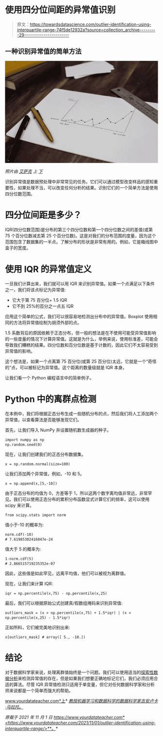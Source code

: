 # 使用四分位间距的异常值识别

> 原文：<https://towardsdatascience.com/outlier-identification-using-interquartile-range-74f5de12932a?source=collection_archive---------29----------------------->

## 一种识别异常值的简单方法

![](img/7aa50dbefb43638d68fc2fbd78e1486f.png)

*照片由* [*艾萨克*](https://unsplash.com/@isaacmsmith?utm_source=unsplash&utm_medium=referral&utm_content=creditCopyText) *上* [*下*](https://unsplash.com/s/photos/chart?utm_source=unsplash&utm_medium=referral&utm_content=creditCopyText)

识别异常值是数据预处理中非常常见的任务。它们可以通过模型改变样品的感知重要性，如果处理不当，可以改变任何分析的结果。识别它们的一个简单方法是使用四分位数范围。

# 四分位间距是多少？

IQR(四分位数范围)是分布的第三个四分位数和第一个四分位数之间的差值(或第 75 个百分位数减去第 25 个百分位数)。这是对我们的分布范围的度量，因为这个范围包含了数据集的一半点。了解分布的形状是非常有用的。例如，它是箱线图中盒子的宽度。

# 使用 IQR 的异常值定义

一旦我们计算出来，我们就可以用 IQR 来识别异常值。如果一个点满足以下条件之一，我们将该点标记为异常值:

*   它大于第 75 百分位+ 1.5 IQR
*   它不到 25%的百分之一点五 IQR

应用这个简单的公式，我们可以很容易地检测出分布中的异常值。Boxplot 使用相同的方法将异常值绘制为胡须外部的点。

1.5 系数背后的原因依赖于正态分布，但一般的想法是在不使用可能受异常值影响的一些度量的情况下计算异常值。这就是为什么，举例来说，使用标准差，可能会导致我们糟糕的结果。四分位数和百分位数是基于计数的，因此它们不太容易受到异常值的影响。

这个想法是，如果一个点离第 75 百分位(或第 25 百分位)太远，它就是一个“奇怪的”点，可以被标记为异常值。这个距离的数量级就是 IQR 本身。

让我们看一个 Python 编程语言中的简单例子。

# Python 中的离群点检测

在本例中，我们将根据正态分布生成一些随机分布的点，然后我们将人工添加两个异常值，以查看算法是否能够发现它们。

首先，让我们导入 NumPy 并设置随机数生成器的种子。

```
import numpy as np 
np.random.seed(0)
```

现在，让我们创建我们的正态分布数据集。

```
x = np.random.normal(size=100)
```

让我们添加两个异常值，例如，-10 和 5。

```
x = np.append(x,[5,-10])
```

由于正态分布的均值为 0，方差等于 1，所以这两个数字离均值非常远，非常罕见。我们可以使用正态分布的累积分布函数显式计算它们的频率，这可以使用 scipy 来计算。

```
from scipy.stats import norm
```

值小于-10 的概率为:

```
norm.cdf(-10) 
# 7.61985302416047e-24
```

值大于 5 的概率为:

```
1-norm.cdf(5) 
# 2.866515719235352e-07
```

因此，这些值是如此罕见，远离平均值，他们可以被视为离群值。

现在，让我们来计算 IQR:

```
iqr = np.percentile(x,75) - np.percentile(x,25)
```

最后，我们可以根据原始公式创建真/假数组掩码来识别异常值:

```
outliers_mask = (x > np.percentile(x,75) + 1.5*iqr) | (x < np.percentile(x,25) - 1.5*iqr)
```

正如所料，它们被完美地识别出来:

```
x[outliers_mask] # array([ 5., -10.])
```

# 结论

对于数据科学家来说，处理离群值始终是一个问题。我们可以使用适当的[探索性数据分析](https://www.yourdatateacher.com/exploratory-data-analysis-in-python-free-online-course/)来检测异常值的存在，但是如果我们想要正确地标记它们，我们必须应用合适的算法。尽管 IQR 异常值检测只适用于单变量，但它对任何数据科学家和分析师来说都是一个简单而强大的帮助。

www.yourdatateacher.com*上* [*教授机器学习和数据科学的数据科学家吉安卢卡·马拉托。*](http://www.yourdatateacher.com/)

*原载于 2021 年 11 月 1 日 https://www.yourdatateacher.com*<https://www.yourdatateacher.com/2021/11/01/outlier-identification-using-interquartile-range/>**。**